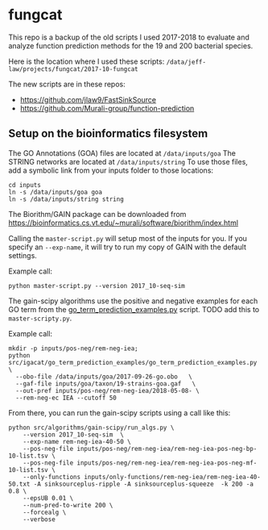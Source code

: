 # fungcat

This repo is a backup of the old scripts I used 2017-2018 to evaluate and analyze function prediction methods for the 19 and 200 bacterial species. 

Here is the location where I used these scripts: 
`/data/jeff-law/projects/fungcat/2017-10-fungcat`

The new scripts are in these repos: 
- https://github.com/jlaw9/FastSinkSource
- https://github.com/Murali-group/function-prediction

## Setup on the bioinformatics filesystem
The GO Annotations (GOA) files are located at `/data/inputs/goa`
The STRING networks are located at `/data/inputs/string`
To use those files, add a symbolic link from your inputs folder to those locations:
```
cd inputs
ln -s /data/inputs/goa goa
ln -s /data/inputs/string string
```

The Biorithm/GAIN package can be downloaded from https://bioinformatics.cs.vt.edu/~murali/software/biorithm/index.html

Calling the `master-script.py` will setup most of the inputs for you. If you specify an `--exp-name`, it will try to run my copy of GAIN with the default settings.

Example call:
```
python master-script.py --version 2017_10-seq-sim
```

The gain-scipy algorithms use the positive and negative examples for each GO term from the [go_term_prediction_examples.py](https://github.com/IGACAT/go_term_prediction_examples) script.
TODO add this to `master-scripty.py`.

Example call:
```
mkdir -p inputs/pos-neg/rem-neg-iea;
python src/igacat/go_term_prediction_examples/go_term_prediction_examples.py   \
  --obo-file /data/inputs/goa/2017-09-26-go.obo   \
  --gaf-file inputs/goa/taxon/19-strains-goa.gaf   \
  --out-pref inputs/pos-neg/rem-neg-iea/2018-05-08- \
  --rem-neg-ec IEA --cutoff 50 
```

From there, you can run the gain-scipy scripts using a call like this:
```
python src/algorithms/gain-scipy/run_algs.py \
	--version 2017_10-seq-sim  \
	--exp-name rem-neg-iea-40-50 \
	--pos-neg-file inputs/pos-neg/rem-neg-iea/rem-neg-iea-pos-neg-bp-10-list.tsv \
	--pos-neg-file inputs/pos-neg/rem-neg-iea/rem-neg-iea-pos-neg-mf-10-list.tsv \
	--only-functions inputs/only-functions/rem-neg-iea/rem-neg-iea-40-50.txt -A sinksourceplus-ripple -A sinksourceplus-squeeze  -k 200 -a 0.8 \
	--epsUB 0.01 \
	--num-pred-to-write 200 \
	--forcealg \
	--verbose
```
